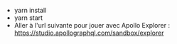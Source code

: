 - yarn install
- yarn start
- Aller à l'url suivante pour jouer avec Apollo Explorer : https://studio.apollographql.com/sandbox/explorer
